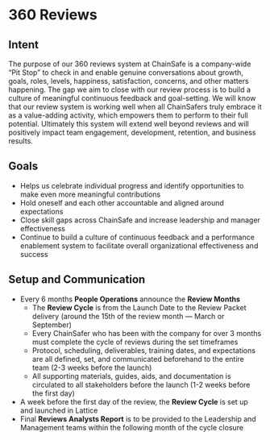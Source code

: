 # 360 Reviews

## Intent

The purpose of our 360 reviews system at ChainSafe is a company-wide “Pit Stop” to check in and enable genuine conversations about growth, goals, roles, levels, happiness, satisfaction, concerns, and other matters happening. The gap we aim to close with our review process is to build a culture of meaningful continuous feedback and goal-setting. We will know that our review system is working well when all ChainSafers truly embrace it as a value-adding activity, which empowers them to perform to their full potential. Ultimately this system will extend well beyond reviews and will positively impact team engagement, development, retention, and business results.

## Goals

- Helps us celebrate individual progress and identify opportunities to make even more meaningful contributions
- Hold oneself and each other accountable and aligned around expectations
- Close skill gaps across ChainSafe and increase leadership and manager effectiveness
- Continue to build a culture of continuous feedback and a performance enablement system to facilitate overall organizational effectiveness and success

## Setup and Communication

- Every 6 months **People Operations** announce the **Review Months**
    - The **Review Cycle** is from the Launch Date to the Review Packet delivery (around the 15th of the review month — March or September)
    - Every ChainSafer who has been with the company for over 3 months must complete the cycle of reviews during the set timeframes
    - Protocol, scheduling, deliverables, training dates, and expectations are all defined, set, and communicated beforehand to the entire team (2-3 weeks before the launch)
    - All supporting materials, guides, aids, and documentation is circulated to all stakeholders before the launch (1-2 weeks before the first day)
- A week before the first day of the review, the **Review Cycle** is set up and launched in Lattice
- Final **Reviews Analysts Report** is to be provided to the Leadership and Management teams within the following month of the cycle closure